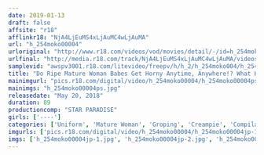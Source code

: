 ```yaml
---
date: 2019-01-13
draft: false
affsite: "r18"
afflinkr18: "NjA4LjEuMS4xLjAuMC4wLjAuMA"
url: "h_254moko00004"
urloriginal: "http://www.r18.com/videos/vod/movies/detail/-/id=h_254moko00004"
urlfinal: "http://media.r18.com/track/NjA4LjEuMS4xLjAuMC4wLjAuMA/videos/vod/movies/detail/-/id=h_254moko00004"
samplevid: "awspv3001.r18.com/litevideo/freepv/h/h_2/h_254moko004/h_254moko004_dmb_w.mp4"
title: "Do Ripe Mature Woman Babes Get Horny Anytime, Anywhere!? What Happens When We Give This Cleaning Lady The Molester Treatment In Her Voluptuous Ass..."
mainimgurl: "pics.r18.com/digital/video/h_254moko00004/h_254moko00004ps.jpg"
mainimgs: "h_254moko00004ps.jpg"
releasedate: "May 20, 2018"
duration: 89
productioncomp: "STAR PARADISE"
girls: ['----']
categories: ['Uniform', 'Mature Woman', 'Groping', 'Creampie', 'Compilation', 'Hi-Def']
imgurls: ['pics.r18.com/digital/video/h_254moko00004/h_254moko00004jp-1.jpg', 'pics.r18.com/digital/video/h_254moko00004/h_254moko00004jp-2.jpg', 'pics.r18.com/digital/video/h_254moko00004/h_254moko00004jp-3.jpg', 'pics.r18.com/digital/video/h_254moko00004/h_254moko00004jp-4.jpg', 'pics.r18.com/digital/video/h_254moko00004/h_254moko00004jp-5.jpg', 'pics.r18.com/digital/video/h_254moko00004/h_254moko00004jp-6.jpg', 'pics.r18.com/digital/video/h_254moko00004/h_254moko00004jp-7.jpg', 'pics.r18.com/digital/video/h_254moko00004/h_254moko00004jp-8.jpg', 'pics.r18.com/digital/video/h_254moko00004/h_254moko00004jp-9.jpg', 'pics.r18.com/digital/video/h_254moko00004/h_254moko00004jp-10.jpg', 'pics.r18.com/digital/video/h_254moko00004/h_254moko00004jp-11.jpg', 'pics.r18.com/digital/video/h_254moko00004/h_254moko00004jp-12.jpg', 'pics.r18.com/digital/video/h_254moko00004/h_254moko00004jp-13.jpg', 'pics.r18.com/digital/video/h_254moko00004/h_254moko00004jp-14.jpg', 'pics.r18.com/digital/video/h_254moko00004/h_254moko00004jp-15.jpg', 'pics.r18.com/digital/video/h_254moko00004/h_254moko00004jp-16.jpg', 'pics.r18.com/digital/video/h_254moko00004/h_254moko00004jp-17.jpg', 'pics.r18.com/digital/video/h_254moko00004/h_254moko00004jp-18.jpg', 'pics.r18.com/digital/video/h_254moko00004/h_254moko00004jp-19.jpg', 'pics.r18.com/digital/video/h_254moko00004/h_254moko00004jp-20.jpg']
imgs: ['h_254moko00004jp-1.jpg', 'h_254moko00004jp-2.jpg', 'h_254moko00004jp-3.jpg', 'h_254moko00004jp-4.jpg', 'h_254moko00004jp-5.jpg', 'h_254moko00004jp-6.jpg', 'h_254moko00004jp-7.jpg', 'h_254moko00004jp-8.jpg', 'h_254moko00004jp-9.jpg', 'h_254moko00004jp-10.jpg', 'h_254moko00004jp-11.jpg', 'h_254moko00004jp-12.jpg', 'h_254moko00004jp-13.jpg', 'h_254moko00004jp-14.jpg', 'h_254moko00004jp-15.jpg', 'h_254moko00004jp-16.jpg', 'h_254moko00004jp-17.jpg', 'h_254moko00004jp-18.jpg', 'h_254moko00004jp-19.jpg', 'h_254moko00004jp-20.jpg']
---
```

